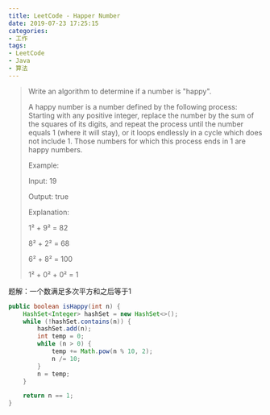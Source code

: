 ```yaml
---
title: LeetCode - Happer Number
date: 2019-07-23 17:25:15
categories:
- 工作
tags:
- LeetCode
- Java
- 算法
---
```

> Write an algorithm to determine if a number is "happy".
> 
> A happy number is a number defined by the following process: Starting with any positive integer, replace the number by the sum of the squares of its digits, and repeat the process until the number equals 1 (where it will stay), or it loops endlessly in a cycle which does not include 1. Those numbers for which this process ends in 1 are happy numbers.
> 
> Example: 
> 
> Input: 19
> 
> Output: true
> 
> Explanation: 
>
> 1² + 9² = 82
>
> 8² + 2² = 68
>
> 6² + 8² = 100
>
> 1² + 0² + 0² = 1

题解：一个数满足多次平方和之后等于1


```java
public boolean isHappy(int n) {
    HashSet<Integer> hashSet = new HashSet<>();
    while (!hashSet.contains(n)) {
        hashSet.add(n);
        int temp = 0;
        while (n > 0) {
            temp += Math.pow(n % 10, 2);
            n /= 10;
        }
        n = temp;
    }

    return n == 1;
}
```